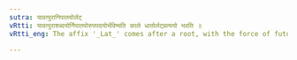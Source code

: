 ```yaml
---
sutra: यावत्पुरानिपातयोर्लट्
vRtti: यावत्पुराशब्दयोर्निपातयोरुपपदयोर्भविष्यति काले धातोर्लट्प्रत्ययो भवति ॥
vRtti_eng: The affix '_Lat_' comes after a root, with the force of futurity, when it has in construction with it the particles '_yavat_' and '_pura_'.

---
```

